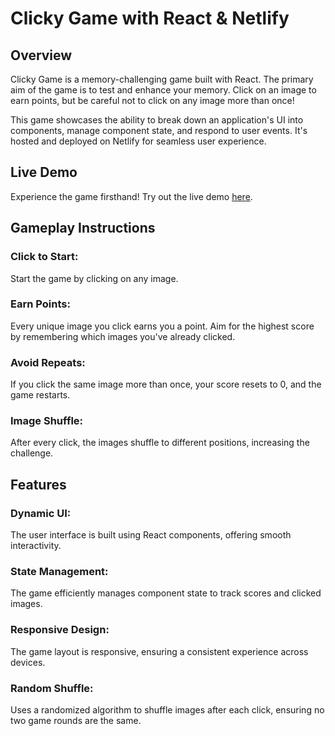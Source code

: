 # Clicky Game with React & Netlify

## Overview
 
Clicky Game is a memory-challenging game built with React. The primary aim of the game is to test and enhance your memory. Click on an image to earn points, but be careful not to click on any image more than once!

This game showcases the ability to break down an application's UI into components, manage component state, and respond to user events. It's hosted and deployed on Netlify for seamless user experience.

## Live Demo
Experience the game firsthand! Try out the live demo [here](https://clicky-game.netlify.com/).

## Gameplay Instructions

### Click to Start: 
Start the game by clicking on any image.
### Earn Points: 
Every unique image you click earns you a point. Aim for the highest score by remembering which images you've already clicked.
### Avoid Repeats: 
If you click the same image more than once, your score resets to 0, and the game restarts.
### Image Shuffle: 
After every click, the images shuffle to different positions, increasing the challenge.

## Features
### Dynamic UI: 
The user interface is built using React components, offering smooth interactivity.
### State Management: 
The game efficiently manages component state to track scores and clicked images.
### Responsive Design: 
The game layout is responsive, ensuring a consistent experience across devices.
### Random Shuffle: 
Uses a randomized algorithm to shuffle images after each click, ensuring no two game rounds are the same.